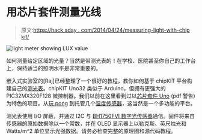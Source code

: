 # 用芯片套件测量光线

> 原文:[https://hack aday . com/2014/04/24/measuring-light-with-chip kit/](https://hackaday.com/2014/04/24/measuring-light-with-chipkit/)

![light meter showing LUX value](../Images/d75156ee53a5f8a44dd92c3c98099b97.png)

如何测量给定区域的光量？当然是带测光表的！在学校、医院甚至你自己的工作台上，保持适当的照明水平是非常重要的。

嵌入式实验室的[Raj]已经整理了一个很好的教程，教你如何基于 chipKIT 平台构建自己的[测光表](http://embedded-lab.com/blog/?p=8486)。chipKIT Uno32 类似于 Arduino，但拥有更强大的 PIC32MX320F128 微控制器。我们以前在这里看到过以[芯片套件 Uno](http://www.digilentinc.com/Data/Products/CHIPKIT-UNO32/chipKITUno32_rm.pdf) (pdf 警告)为特色的项目。从[玩 pong](http://hackaday.com/2011/07/16/vga-pong-on-a-chipkit/) 到托管几个[温度传感器](http://hackaday.com/2011/11/02/chipkit-temperature-shield-supports-a-dozen-sensors/)，这当然是一个多功能的平台。

测光表使用 I/O 屏蔽，并通过 I2C 与 [BH1750FVI 数字光传感器](http://www.elecrow.com/sensor-c-111/light-sound-c-111_125/digital-light-sensor-p-403.html)通信。固件将来自传感器的原始数据除以一个常数，并在 OLED 显示器上以勒克斯、英尺烛光和 Watts/m^2 单位显示光强数据。请务必检查完整的原理图和源代码教程。